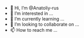 - 👋 Hi, I’m @Anatoliy-rus
- 👀 I’m interested in ...
- 🌱 I’m currently learning ...
- 💞️ I’m looking to collaborate on ...
- 📫 How to reach me ...

<!---
Anatoliy-rus/Anatoliy-rus is a ✨ special ✨ repository because its `README.md` (this file) appears on your GitHub profile.
You can click the Preview link to take a look at your changes.
--->
